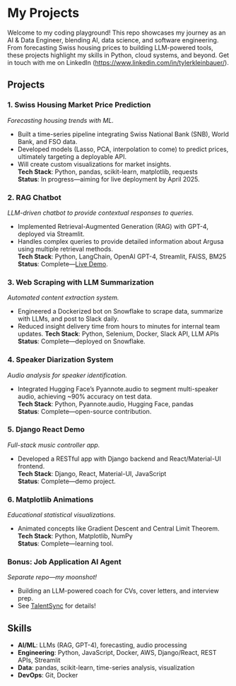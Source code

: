 # My Projects
Welcome to my coding playground! This repo showcases my journey as an AI & Data Engineer, blending AI, data science, and software engineering. From forecasting Swiss housing prices to building LLM-powered tools, these projects highlight my skills in Python, cloud systems, and beyond. Get in touch with me on LinkedIn (https://www.linkedin.com/in/tylerkleinbauer/).

## Projects

### 1. Swiss Housing Market Price Prediction
*Forecasting housing trends with ML.*  
- Built a time-series pipeline integrating Swiss National Bank (SNB), World Bank, and FSO data.  
- Developed models (Lasso, PCA, interpolation to come) to predict prices, ultimately targeting a deployable API.  
- Will create custom visualizations for market insights.  
**Tech Stack**: Python, pandas, scikit-learn, matplotlib, requests  
**Status**: In progress—aiming for live deployment by April 2025.

### 2. RAG Chatbot
*LLM-driven chatbot to provide contextual responses to queries.*  
- Implemented Retrieval-Augmented Generation (RAG) with GPT-4, deployed via Streamlit.  
- Handles complex queries to provide detailed information about Argusa using multiple retrieval methods.  
**Tech Stack**: Python, LangChain, OpenAI GPT-4, Streamlit, FAISS, BM25
**Status**: Complete—[Live Demo](https://ask-questions-about-argusa.streamlit.app/).

### 3. Web Scraping with LLM Summarization
*Automated content extraction system.*  
- Engineered a Dockerized bot on Snowflake to scrape data, summarize with LLMs, and post to Slack daily.  
- Reduced insight delivery time from hours to minutes for internal team updates.
**Tech Stack**: Python, Selenium, Docker, Slack API, LLM APIs  
**Status**: Complete—deployed on Snowflake.

### 4. Speaker Diarization System
*Audio analysis for speaker identification.*  
- Integrated Hugging Face’s Pyannote.audio to segment multi-speaker audio, achieving ~90% accuracy on test data.  
**Tech Stack**: Python, Pyannote.audio, Hugging Face, pandas  
**Status**: Complete—open-source contribution.

### 5. Django React Demo
*Full-stack music controller app.*  
- Developed a RESTful app with Django backend and React/Material-UI frontend.  
**Tech Stack**: Django, React, Material-UI, JavaScript  
**Status**: Complete—demo project.

### 6. Matplotlib Animations
*Educational statistical visualizations.*  
- Animated concepts like Gradient Descent and Central Limit Theorem.  
**Tech Stack**: Python, Matplotlib, NumPy  
**Status**: Complete—learning tool.

### Bonus: Job Application AI Agent
*Separate repo—my moonshot!*  
- Building an LLM-powered coach for CVs, cover letters, and interview prep.  
- See [TalentSync](https://github.com/TylerKleinbauer/TalentSync) for details!

## Skills
- **AI/ML**: LLMs (RAG, GPT-4), forecasting, audio processing  
- **Engineering**: Python, JavaScript, Docker, AWS, Django/React, REST APIs, Streamlit
- **Data**: pandas, scikit-learn, time-series analysis, visualization
- **DevOps**: Git, Docker
